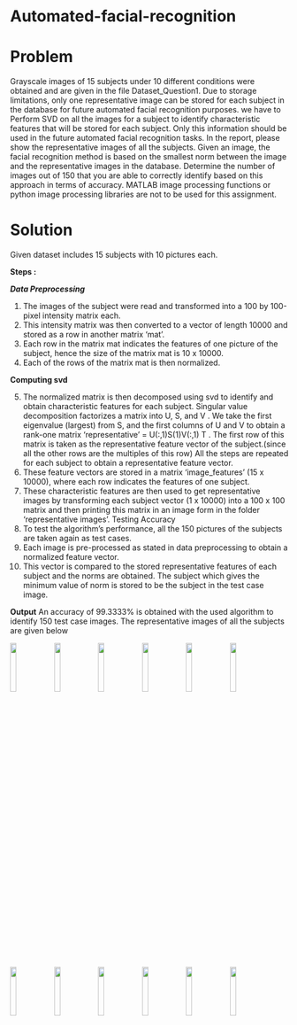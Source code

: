 # Automated-facial-recognition

# Problem

Grayscale images of 15 subjects under 10 different conditions were obtained and are given in the file Dataset_Question1. Due to storage limitations, only one representative image can be stored for each subject in the database for future automated facial recognition purposes. we have to Perform SVD on all the images for a subject to identify characteristic features that will be stored for each subject. Only this information should be used in the future automated facial recognition tasks. In the report, please show the representative images of all the subjects. Given an image, the facial recognition method is based on the smallest norm between the image and the representative images in the database. Determine the number of images out of 150 that you are able to correctly identify based on this approach in terms of accuracy. MATLAB image processing functions or python image processing libraries are not to be used for this assignment.


# Solution

Given dataset includes 15 subjects with 10 pictures each.

__Steps :__

__*Data Preprocessing*__
1. The images of the subject were read and transformed into a 100 by 100-pixel intensity matrix each.
2. This intensity matrix was then converted to a vector of length 10000 and stored as a row in another
matrix ‘mat’.
3. Each row in the matrix mat indicates the features of one picture of the subject, hence the size of the
matrix mat is 10 x 10000.
4. Each of the rows of the matrix mat is then normalized.

__Computing svd__

5. The normalized matrix is then decomposed using svd to identify and obtain characteristic features for
each subject. Singular value decomposition factorizes a matrix into U, S, and V . We take the first
eigenvalue (largest) from S, and the first columns of U and V to obtain a rank-one matrix ‘representative’
= U(:,1)S(1)V(:,1) T . The first row of this matrix is taken as the representative feature vector of the
subject.(since all the other rows are the multiples of this row)
All the steps are repeated for each subject to obtain a representative feature vector.
6. These feature vectors are stored in a matrix ‘image_features’ (15 x 10000), where each row indicates the
features of one subject.
7. These characteristic features are then used to get representative images by transforming each subject
vector (1 x 10000) into a 100 x 100 matrix and then printing this matrix in an image form in the folder
‘representative images’.
Testing Accuracy
8. To test the algorithm’s performance, all the 150 pictures of the subjects are taken again as test cases.
9. Each image is pre-processed as stated in data preprocessing to obtain a normalized feature vector.
10. This vector is compared to the stored representative features of each subject and the norms are
obtained. The subject which gives the minimum value of norm is stored to be the subject in the test case
image.

__Output__
An accuracy of 99.3333% is obtained with the used algorithm to identify 150 test case images.
The representative images of all the subjects are given below


<img src="https://user-images.githubusercontent.com/55409875/89708562-f1e6a300-d995-11ea-8239-617b36775088.jpg" width="15%"></img> <img src="https://user-images.githubusercontent.com/55409875/89708563-f317d000-d995-11ea-913e-b863cff9bf4e.jpg" width="15%"></img> <img src="https://user-images.githubusercontent.com/55409875/89708564-f3b06680-d995-11ea-8f49-45cd32252561.jpg" width="15%"></img> <img src="https://user-images.githubusercontent.com/55409875/89708565-f448fd00-d995-11ea-92dc-9df27d2973b0.jpg" width="15%"></img> <img src="https://user-images.githubusercontent.com/55409875/89708566-f57a2a00-d995-11ea-957b-1953341135b7.jpg" width="15%"></img> <img src="https://user-images.githubusercontent.com/55409875/89708567-f612c080-d995-11ea-84a2-84ff064d79b5.jpg" width="15%"></img> <img src="https://user-images.githubusercontent.com/55409875/89708568-f6ab5700-d995-11ea-8eef-543dd24b7535.jpg" width="15%"></img> <img src="https://user-images.githubusercontent.com/55409875/89708569-f7dc8400-d995-11ea-8b73-75bb499b6ed1.jpg" width="15%"></img> <img src="https://user-images.githubusercontent.com/55409875/89708572-f90db100-d995-11ea-8050-a1269f120e87.jpg" width="15%"></img> <img src="https://user-images.githubusercontent.com/55409875/89708573-f9a64780-d995-11ea-8ed4-e1878bb3cef3.jpg" width="15%"></img> <img src="https://user-images.githubusercontent.com/55409875/89708574-fad77480-d995-11ea-849a-30fc8e5cdbf0.jpg" width="15%"></img> <img src="https://user-images.githubusercontent.com/55409875/89708575-fb700b00-d995-11ea-89ae-548c5ba0f020.jpg" width="15%"></img> 



